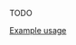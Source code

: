 TODO

[Example usage](https://uiua.org/pad?src=0_13_0-dev_2__IyBFeHBlcmltZW50YWwhCn4gImdpdDogZ2l0aHViLmNvbS9PbW5pa2FyL3VpdWEtcGxvdCIgfiBQbG90IFBsb3RDb25maWcgUyEKClBsb3RDb25maWchKAogIE5ldwogIFMhUGxvdENvbG9yIFswLjMzXzAuNTFfMC45MyAwLjg1XzAuMzJfMC4yNV0KICBTIU1pbiAyMDA2Ljhfwq8wLjMKICBTIU1heCAyMDA5LjJfNC4zCiAgUyFHcmlkbGluZUludGVydmFsIDAuNV8xCiAgUyFTaXplIDgwMF80MDAKICBTIURyYXdEb3RzIDAKKQoKUGxvdCB7CiAgWzIwMDdfMiAyMDA4XzEgMjAwOV8zXQogIFsyMDA3XzIgMjAwOF8yIDIwMDlfNF19CgpEYXRh4oKBIOKGkCDDlzbijYniip_in5wowrDiiJriiL8pLTPDtzXih6EzMQpEYXRh4oKCIOKGkCDDlzbijYniip_in5woy5wtMS41wrDiiJriiL8pLTPDtzLih6ExMwpEYXRh4oKDIOKGkCAtwqQyMF8ww5fCpDQwXzEw4peMZ2VuIDE1XzIgMAoKUGxvdENvbmZpZyEoCiAgTmV3CiAgUyFNaW4gwq8yMF_CrzIKICBTIU1heCAyMF8xMQogIFMhU2l6ZSA2MDBfMjAwCiAgUyFHcmlkbGluZUludGVydmFsIDVfNQogIFMhRHJhd0RvdHMgMV8wXzEKICBTIURyYXdMaW5lcyAwXzFfMAopCgpQbG90IHtEYXRh4oKBIERhdGHigoIgRGF0YeKCg30K)
